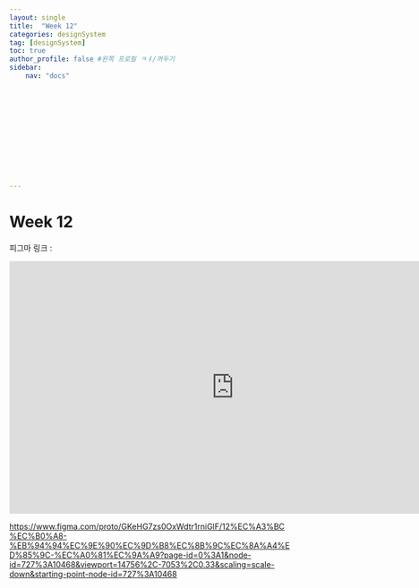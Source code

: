 ```yaml
---
layout: single
title:  "Week 12"
categories: designSystem
tag: [designSystem]
toc: true
author_profile: false #왼쪽 프로필 ㅋㅕ/꺼두기
sidebar:
    nav: "docs"













---
```


# Week 12

피그마 링크 : 

<iframe style="border: 1px solid rgba(0, 0, 0, 0.1);" width="800" height="450" src="https://www.figma.com/embed?embed_host=share&url=https%3A%2F%2Fwww.figma.com%2Fproto%2FGKeHG7zs0OxWdtr1rniGlF%2F12%25EC%25A3%25BC%25EC%25B0%25A8-%25EB%2594%2594%25EC%259E%2590%25EC%259D%25B8%25EC%258B%259C%25EC%258A%25A4%25ED%2585%259C-%25EC%25A0%2581%25EC%259A%25A9%3Fpage-id%3D0%253A1%26node-id%3D727%253A10468%26viewport%3D14756%252C-7053%252C0.33%26scaling%3Dscale-down%26starting-point-node-id%3D727%253A10468" allowfullscreen></iframe>

https://www.figma.com/proto/GKeHG7zs0OxWdtr1rniGlF/12%EC%A3%BC%EC%B0%A8-%EB%94%94%EC%9E%90%EC%9D%B8%EC%8B%9C%EC%8A%A4%ED%85%9C-%EC%A0%81%EC%9A%A9?page-id=0%3A1&node-id=727%3A10468&viewport=14756%2C-7053%2C0.33&scaling=scale-down&starting-point-node-id=727%3A10468